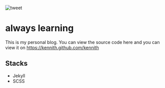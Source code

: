 ![tweet](https://github.com/kennith/blog/workflows/tweet/badge.svg)

# always learning

This is my personal blog. You can view the source code here and you can view it on https://kennith.github.com/kennith

## Stacks

- Jekyll
- SCSS
